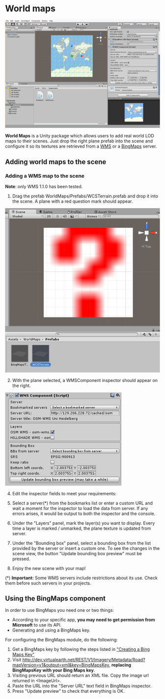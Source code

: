 # World maps

![Screenshot of World Maps](Images/world_maps_screenshot.png)

**World Maps** is a Unity package which allows users to add real world LOD maps to their scenes. Just drop the right plane prefab into the scene and configure it so its textures are retrieved from a [WMS](https://en.wikipedia.org/wiki/Web_Map_Service) or a [BingMaps](https://en.wikipedia.org/wiki/Bing_Maps) server.

## Adding world maps to the scene

### Adding a WMS map to the scene

**Note**: only WMS 1.1.0 has been tested.

1. Drag the prefab WorldMaps/Prefabs/WCSTerrain.prefab and drop it into the scene. A plane with a red question mark should appear.

  ![](Images/Tutorial/WMS/DroppingWMSPrefabIntoScene.png)

2. With the plane selected, a WMSComponent inspector should appear on the right. 

  ![](Images/Tutorial/WMS/WMSInspector.png)

4. Edit the inspector fields to meet your requirements:
  1. Select a server(\*) from the bookmarks list or enter a custom URL and wait a moment for the inspector to load the data from server. If any errors arises, it would be output to both the inspector and the console.
  2. Under the "Layers" panel, mark the layer(s) you want to display. Every time a layer is marked / unmarked, the plane texture is updated from server.
  3. Under the "Bounding box" panel, select a bounding box from the list provided by the server or insert a custom one. To see the changes in the scene view, the button "Update bounding box preview" must be pressed.

5. Enjoy the new scene with your map!

(\*) **Important:** Some WMS servers include restrictions about its use. Check them before such servers in your projects.


## Using the BingMaps component

In order to use BingMaps you need one or two things:

- According to your specific app, **you may need to get permission from Microsoft** to use its API.
- Generating and using a BingMaps key.

For configuring the BingMaps module, do the following:

1. Get a BingMaps key by following the steps listed in ["Creating a Bing Maps Key"](https://msdn.microsoft.com/es-es/library/ff428642.aspx)
2. Visit <http://dev.virtualearth.net/REST/V1/Imagery/Metadata/Road?mapVersion=v1&output=xml&key=BingMapsKey>, **replacing BingMapsKey with your Bing Maps key**.
3. Visiting previous URL should return an XML file. Copy the image url returned in \<ImageUrl\>.
4. Paste the URL into the "Server URL" text field in BingMaps inspector.
4. Press "Update preview" to check that everything is OK.

